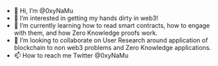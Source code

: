 - 👋 Hi, I’m @0xyNaMu
- 👀 I’m interested in getting my hands dirty in web3!
- 🌱 I’m currently learning how to read smart contracts, how to engage with them, and how Zero Knowledge proofs work.
- 💞️ I’m looking to collaborate on User Research around application of blockchain to non web3 problems and Zero Knowledge applications.
- 📫 How to reach me Twitter @0xyNaMu

<!---
0xyNaMu/0xyNaMu is a ✨ special ✨ repository because its `README.md` (this file) appears on your GitHub profile.
You can click the Preview link to take a look at your changes.
--->
